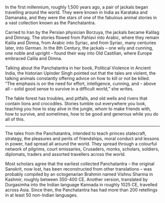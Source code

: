 In the first millennium, roughly 1,500 years ago, a pair of jackals began travelling around the world. They were known in India as Karataka and Damanaka, and they were the stars of one of the fabulous animal stories in a vast collection known as the Panchatantra.

Carried to Iran by the Persian physician Borzuya, the jackals became Kalilag and Dimnag. The stories flowed from Pahlavi into Arabic, where they remain Kalila and Dimna, from Arabic into Syriac, and from Syriac, many centuries later, into German. In the 8th Century, the jackals – one wily and cunning, one noble and upright – found their way into Old Castilian, where Europe embraced Calila and Dimna.

Talking about the Panchatantra in her book, Political Violence in Ancient India, the historian Upinder Singh pointed out that the tales are violent, the talking animals constantly offering advice on how to kill or not be killed. “The emphasis is on the need for effort, intelligence, cunning, and – above all – solid good sense to survive in a difficult world,” she writes.

The fable forest has troubles, and pitfalls, and old wells and rivers that contain lions and crocodiles. Stories tumble out everywhere you look, teaching you how to stay alive in the jungle, whom to make friends with, how to survive, and sometimes, how to be good and generous while you do all of this.

---

The tales from the Panchatantra, intended to teach princes statecraft, strategy, the pleasures and perils of friendships, moral conduct and lessons in power, had spread all around the world. They spread through a colourful network of pilgrims, court emissaries, Crusaders, monks, scholars, soldiers, diplomats, traders and assorted travellers across the world.

Most scholars agree that the earliest collected Panchatantra – the original Sanskrit, now lost, has been reconstructed from other translations – was probably compiled by an octogenarian Brahmin named Vishnu Sharma in Kashmir, roughly between 350-400 CE. Another version, translated by Durgasimha into the Indian language Kannada in roughly 1025 CE, travelled across Asia. Since then, the Panchatantra has had more than 200 retellings in at least 50 non-Indian languages.

